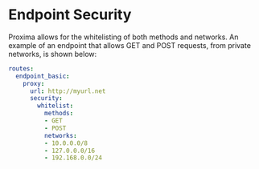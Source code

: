 # Endpoint Security

Proxima allows for the whitelisting of both methods and networks. An example of an endpoint that allows GET and POST requests, from private networks, is shown below:

```yaml
routes:
  endpoint_basic:
    proxy:
      url: http://myurl.net
      security:
        whitelist:
          methods:
          - GET
          - POST
          networks:
          - 10.0.0.0/8
          - 127.0.0.0/16
          - 192.168.0.0/24
```
